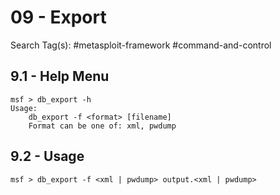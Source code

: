 # 09 - Export

Search Tag(s): #metasploit-framework #command-and-control

## 9.1 - Help Menu

```
msf > db_export -h
Usage:
    db_export -f <format> [filename]
    Format can be one of: xml, pwdump
```

## 9.2 - Usage

`msf > db_export -f <xml | pwdump> output.<xml | pwdump>`
